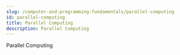 ```yaml
---
slug: /computer-and-programming-fundamentals/parallel-computing
id: parallel-computing
title: Parallel Computing
description: Parallel Computing
---
```


Parallel Computing
